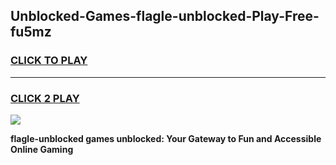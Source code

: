 
## Unblocked-Games-flagle-unblocked-Play-Free-fu5mz
<h3>
<a href="https://premium76.site?title=flagle-unblocked&ref=21A">CLICK TO PLAY</a></h3>
<hr>

<h3>
<a href="https://premium76.site?title=flagle-unblocked&ref=21A">CLICK 2 PLAY</a>
  
</h3>

<a href="https://premium76.site?title=flagle-unblocked&ref=21A"><img src="https://clearcache.store/games.png"></a>


**flagle-unblocked games unblocked: Your Gateway to Fun and Accessible Online Gaming**
